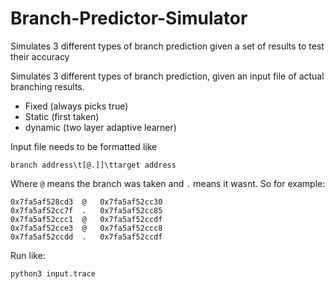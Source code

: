 # Branch-Predictor-Simulator
Simulates 3 different types of branch prediction given a set of results to test their accuracy


Simulates 3 different types of branch prediction, given an input file of actual branching results.

 - Fixed   (always picks true)
 - Static  (first taken)
 - dynamic (two layer adaptive learner)
 

Input file needs to be formatted like

    branch address\t[@.]]\ttarget address

Where `@` means the branch was taken and `.` means it wasnt. So for example:

    0x7fa5af528cd3	@	0x7fa5af52cc30
    0x7fa5af52cc7f	.	0x7fa5af52cc85
    0x7fa5af52ccc1	@	0x7fa5af52ccdf
    0x7fa5af52cce3	@	0x7fa5af52ccc8
    0x7fa5af52ccdd	.	0x7fa5af52ccdf
    
Run like:
  
    python3 input.trace
